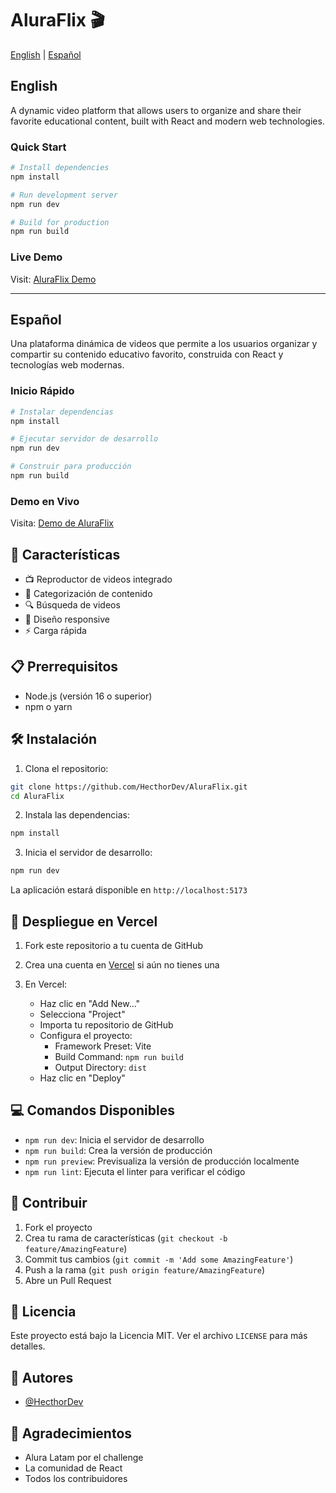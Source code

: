 # AluraFlix 🎬

[English](#english) | [Español](#español)

## English

A dynamic video platform that allows users to organize and share their favorite educational content, built with React and modern web technologies.

### Quick Start

```bash
# Install dependencies
npm install

# Run development server
npm run dev

# Build for production
npm run build
```

### Live Demo
Visit: [AluraFlix Demo](https://hecthordev.github.io/ChallegeAluraflix/)

---

## Español

Una plataforma dinámica de videos que permite a los usuarios organizar y compartir su contenido educativo favorito, construida con React y tecnologías web modernas.

### Inicio Rápido

```bash
# Instalar dependencias
npm install

# Ejecutar servidor de desarrollo
npm run dev

# Construir para producción
npm run build
```

### Demo en Vivo
Visita: [Demo de AluraFlix](https://hecthordev.github.io/ChallegeAluraflix/)

## 🚀 Características

- 📺 Reproductor de videos integrado
- 🎯 Categorización de contenido
- 🔍 Búsqueda de videos
- 📱 Diseño responsive
- ⚡ Carga rápida

## 📋 Prerrequisitos

- Node.js (versión 16 o superior)
- npm o yarn

## 🛠️ Instalación

1. Clona el repositorio:
```bash
git clone https://github.com/HecthorDev/AluraFlix.git
cd AluraFlix
```

2. Instala las dependencias:
```bash
npm install
```

3. Inicia el servidor de desarrollo:
```bash
npm run dev
```

La aplicación estará disponible en `http://localhost:5173`

## 🚀 Despliegue en Vercel

1. Fork este repositorio a tu cuenta de GitHub

2. Crea una cuenta en [Vercel](https://vercel.com) si aún no tienes una

3. En Vercel:
   - Haz clic en "Add New..."
   - Selecciona "Project"
   - Importa tu repositorio de GitHub
   - Configura el proyecto:
     - Framework Preset: Vite
     - Build Command: `npm run build`
     - Output Directory: `dist`
   - Haz clic en "Deploy"

## 💻 Comandos Disponibles

- `npm run dev`: Inicia el servidor de desarrollo
- `npm run build`: Crea la versión de producción
- `npm run preview`: Previsualiza la versión de producción localmente
- `npm run lint`: Ejecuta el linter para verificar el código

## 🤝 Contribuir

1. Fork el proyecto
2. Crea tu rama de características (`git checkout -b feature/AmazingFeature`)
3. Commit tus cambios (`git commit -m 'Add some AmazingFeature'`)
4. Push a la rama (`git push origin feature/AmazingFeature`)
5. Abre un Pull Request

## 📝 Licencia

Este proyecto está bajo la Licencia MIT. Ver el archivo `LICENSE` para más detalles.

## 👥 Autores

- [@HecthorDev](https://github.com/HecthorDev)

## 🙏 Agradecimientos

- Alura Latam por el challenge
- La comunidad de React
- Todos los contribuidores
